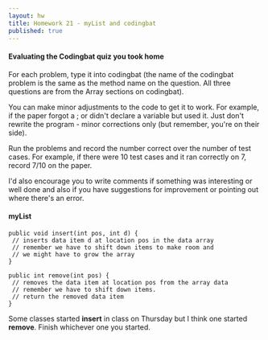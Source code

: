 ```yaml
---
layout: hw
title: Homework 21 - myList and codingbat
published: true
---
```


#### Evaluating the Codingbat quiz you took home

For each problem, type it into codingbat (the name of the codingbat
problem is the same as the method name on the question. All three questions are from the Array sections on codingbat). 

You can make minor adjustments to the code to get it to work. For
example, if the paper forgot a ; or didn't declare a variable but used
it. Just don't rewrite the program - minor corrections only (but
remember, you're on their side).

Run the problems and record the number correct over the number of test
cases. For example, if there were 10 test cases and it ran correctly
on 7, record 7/10 on the paper.

I'd also encourage you to write comments if something was interesting
or well done and also if you have suggestions for improvement or
pointing out where there's an error.

#### myList

    public void insert(int pos, int d) {
     // inserts data item d at location pos in the data array
     // remember we have to shift down items to make room and
     // we might have to grow the array
    }

    public int remove(int pos) {
     // removes the data item at location pos from the array data
     // remember we have to shift down items.
     // return the removed data item
    }


Some classes started **insert** in class on Thursday but I think one started **remove**. Finish whichever one you started.
